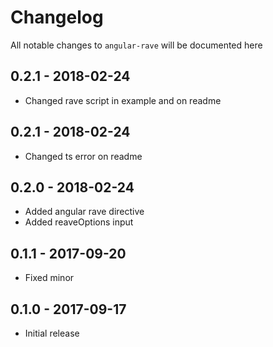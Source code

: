 # Changelog

All notable changes to `angular-rave` will be documented here

## 0.2.1 - 2018-02-24
- Changed rave script in example and on readme

## 0.2.1 - 2018-02-24
- Changed ts error on readme

## 0.2.0 - 2018-02-24
- Added angular rave directive
- Added reaveOptions input

## 0.1.1 - 2017-09-20
- Fixed minor

## 0.1.0 - 2017-09-17
- Initial release
